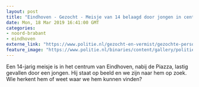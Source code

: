 ```yaml
---
layout: post
title: "Eindhoven - Gezocht - Meisje van 14 belaagd door jongen in centrum Eindhoven"
date: Mon, 18 Mar 2019 16:41:00 GMT
categories: 
- noord-brabant 
- eindhoven 
externe_link: "https://www.politie.nl/gezocht-en-vermist/gezochte-personen/2019/februari/09-meisje-belaagd-door-jongen-in-fietsenstalling-piazza-eindhoven.html"
feature_image: "https://www.politie.nl/binaries/content/gallery/politie/gezocht/verdachten/2019/februari/09-ob/bb_bvh2018152168_aanranding-ehv/eindhoven-meisje-belaagd-nabij-piazza.jpg"
---
```


Een 14-jarig meisje is in het centrum van Eindhoven, nabij de Piazza, lastig gevallen door een jongen. Hij staat op beeld en we zijn naar hem op zoek. Wie herkent hem of weet waar we hem kunnen vinden?
